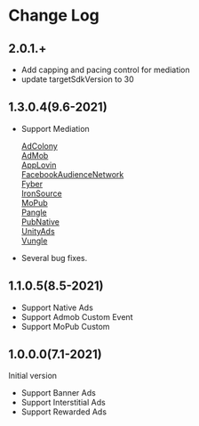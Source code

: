 # Change Log

## 2.0.1.+
- Add capping and pacing control for mediation
- update targetSdkVersion to 30

## 1.3.0.4(9.6-2021)
- Support Mediation

  [AdColony](https://github.com/san-sdk/sample/wiki/Mediation-AdColony)</Br>
  [AdMob](https://github.com/san-sdk/sample/wiki/Mediation-AdMob)</Br>
  [AppLovin](https://github.com/san-sdk/sample/wiki/Mediation-AppLovin)</Br>
  [FacebookAudienceNetwork](https://github.com/san-sdk/sample/wiki/Mediation-FacebookAudienceNetwork)</Br>
  [Fyber](https://github.com/san-sdk/sample/wiki/Mediation-Fyber)</Br>
  [IronSource](https://github.com/san-sdk/sample/wiki/Mediation-IronSource)</Br>
  [MoPub](https://github.com/san-sdk/sample/wiki/Mediation-MoPub)</Br>
  [Pangle](https://github.com/san-sdk/sample/wiki/Mediation-Pangle)</Br>
  [PubNative](https://github.com/san-sdk/sample/wiki/Mediation-PubNative)</Br>
  [UnityAds](https://github.com/san-sdk/sample/wiki/Mediation-UnityAds)</Br>
  [Vungle](https://github.com/san-sdk/sample/wiki/Mediation-Vungle)</Br>
  
- Several bug fixes.

## 1.1.0.5(8.5-2021)
- Support Native Ads
- Support Admob Custom Event
- Support MoPub Custom

## 1.0.0.0(7.1-2021)
Initial version
- Support Banner Ads
- Support Interstitial Ads
- Support Rewarded Ads
